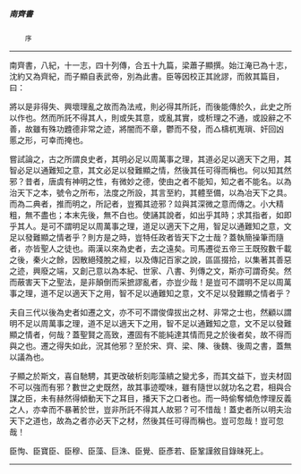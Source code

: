 

##### 南齊書
　　`序`

* * *

南齊書，八紀，十一志，四十列傳，合五十九篇，梁蕭子顯撰。始江淹已為十志，沈約又為齊紀，而子顯自表武帝，別為此書。臣等因校正其訛謬，而敘其篇目，曰：

將以是非得失、興壞理亂之故而為法戒，則必得其所託，而後能傳於久，此史之所以作也。然而所託不得其人，則或失其意，或亂其實，或析理之不通，或設辭之不善，故雖有殊功韙德非常之迹，將闇而不章，鬱而不發，而△檮杌嵬瑣、奸回凶慝之形，可幸而掩也。

嘗試論之，古之所謂良史者，其明必足以周萬事之理，其道必足以適天下之用，其智必足以通難知之意，其文必足以發難顯之情，然後其任可得而稱也。何以知其然邪？昔者，唐虞有神明之性，有微妙之德，使由之者不能知，知之者不能名。以為治天下之本，號令之所布，法度之所設，其言至約，其體至備，以為冶天下之具。而為二典者，推而明之，所記者，豈獨其迹邪？竝與其深微之意而傳之。小大精粗，無不盡也；本末先後，無不白也。使誦其說者，如出乎其時；求其指者，如即乎其人。是可不謂明足以周萬事之理，道足以適天下之用，智足以通難知之意，文足以發難顯之情者乎？則方是之時，豈特任政者皆天下之士哉？蓋執簡操筆而隨者，亦皆聖人之徒也。兩漢以來為史者，去之遠矣。司馬遷從五帝三王既歿數千載之後，秦火之餘，因散絕殘脫之經，以及傳記百家之說，區區掇拾，以集著其善惡之迹，興廢之端，又創己意以為本紀、世家、八書、列傳之文，斯亦可謂奇矣。然而蔽害天下之聖法，是非顛倒而采摭謬亂者，亦豈少哉！是豈可不謂明不足以周萬事之理，道不足以適天下之用，智不足以通難知之意，文不足以發難顯之情者乎？

夫自三代以後為史者如遷之文，亦不可不謂俊偉拔出之材、非常之士也，然顧以謂明不足以周萬事之理，道不足以適天下之用，智不足以通難知之意，文不足以發難顯之情者，何哉？蓋聖賢之高致，遷固有不能純達其情而見之於後者矣，故不得而與之也。遷之得失如此，況其他邪？至於宋、齊、梁、陳、後魏、後周之書，蓋無以議為也。

子顯之於斯文，喜自馳騁，其更改破析刻彫藻繢之變尤多，而其文益下，豈夫材固不可以強而有邪？數世之史既然，故其事迹曖味，雖有隨世以就功名之君，相與合謀之臣，未有赫然得傾動天下之耳目，播天下之口者也。而一時偷奪傾危悖理反義之人，亦幸而不暴著於世，豈非所託不得其人故邪？可不惜哉！蓋史者所以明夫治天下之道也，故為之者亦必天下之材，然後其任可得而稱也。豈可忽哉！豈可忽哉！

臣恂、臣寶臣、臣穆、臣藻、巨洙、臣覺、臣彥若、臣鞏謹敘目錄昧死上。

* * *

